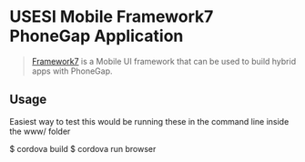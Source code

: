 # USESI Mobile Framework7 PhoneGap Application 

> [Framework7](http://www.idangero.us/framework7) is a Mobile UI framework that can be used to build hybrid apps with PhoneGap.


## Usage

Easiest way to test this would be running these in the command line inside the www/ folder

   $ cordova build
   $ cordova run browser
    



  
